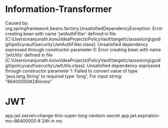 # Information-Transformer

Caused by: org.springframework.beans.factory.UnsatisfiedDependencyException: Error creating bean with name 'jwtAuthFilter' defined in file [C:\Users\manjunath.konu\IdeaProjects\PolicyVault\target\classes\org\godigit\policyvault\security\JwtAuthFilter.class]: Unsatisfied dependency expressed through constructor parameter 0: Error creating bean with name 'jwtUtils' defined in file [C:\Users\manjunath.konu\IdeaProjects\PolicyVault\target\classes\org\godigit\policyvault\security\JwtUtils.class]: Unsatisfied dependency expressed through constructor parameter 1: Failed to convert value of type 'java.lang.String' to required type 'long'; For input string: "86400000#24hinms"

# JWT
app.jwt.secret=change-this-super-long-random-secret
app.jwt.expiration-ms=86400000  # 24h in ms

